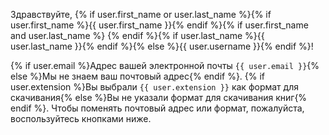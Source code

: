 Здравствуйте, {% if user.first_name or user.last_name %}{% if user.first_name %}{{ user.first_name }}{% endif %}{% if user.first_name and user.last_name %} {% endif %}{% if user.last_name %}{{ user.last_name }}{% endif %}{% else %}{{ user.username }}{% endif %}!

{% if user.email %}Адрес вашей электронной почты `{{ user.email }}`{% else %}Мы не знаем ваш почтовый адрес{% endif %}. {% if user.extension %}Вы выбрали `{{ user.extension }}` как формат для скачивания{% else %}Вы не указали формат для скачивания книг{% endif %}. Чтобы поменять почтовый адрес или формат, пожалуйста, воспользуйтесь кнопками ниже.

